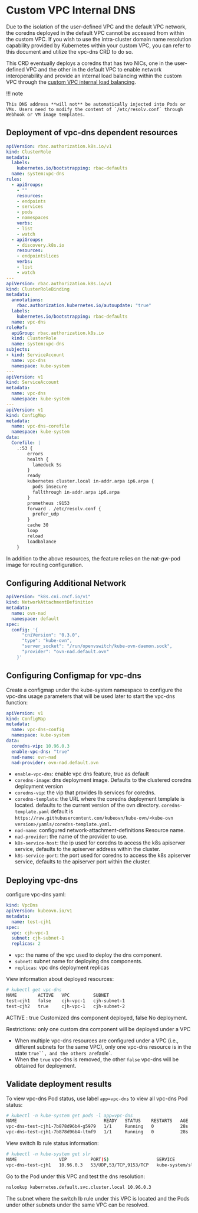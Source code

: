 # Custom VPC Internal DNS

Due to the isolation of the user-defined VPC and the default VPC network, the coredns deployed in the default VPC cannot be accessed from within the custom VPC. If you wish to use the intra-cluster domain name resolution capability provided by Kubernetes within your custom VPC, you can refer to this document and utilize the vpc-dns CRD to do so.

This CRD eventually deploys a coredns that has two NICs, one in the user-defined VPC and the other in the default VPC to enable network interoperability and provide an internal load balancing within the custom VPC through the [custom VPC internal load balancing](./vpc-internal-lb.en.md).

!!! note

    This DNS address **will not** be automatically injected into Pods or VMs. Users need to modify the content of `/etc/resolv.conf` through Webhook or VM image templates.

## Deployment of vpc-dns dependent resources

```yaml
apiVersion: rbac.authorization.k8s.io/v1
kind: ClusterRole
metadata:
  labels:
    kubernetes.io/bootstrapping: rbac-defaults
  name: system:vpc-dns
rules:
  - apiGroups:
    - ""
    resources:
    - endpoints
    - services
    - pods
    - namespaces
    verbs:
    - list
    - watch
  - apiGroups:
    - discovery.k8s.io
    resources:
    - endpointslices
    verbs:
    - list
    - watch
---
apiVersion: rbac.authorization.k8s.io/v1
kind: ClusterRoleBinding
metadata:
  annotations:
    rbac.authorization.kubernetes.io/autoupdate: "true"
  labels:
    kubernetes.io/bootstrapping: rbac-defaults
  name: vpc-dns
roleRef:
  apiGroup: rbac.authorization.k8s.io
  kind: ClusterRole
  name: system:vpc-dns
subjects:
- kind: ServiceAccount
  name: vpc-dns
  namespace: kube-system
---
apiVersion: v1
kind: ServiceAccount
metadata:
  name: vpc-dns
  namespace: kube-system
---
apiVersion: v1
kind: ConfigMap
metadata:
  name: vpc-dns-corefile
  namespace: kube-system
data:
  Corefile: |
    .:53 {
        errors
        health {
          lameduck 5s
        }
        ready
        kubernetes cluster.local in-addr.arpa ip6.arpa {
          pods insecure
          fallthrough in-addr.arpa ip6.arpa
        }
        prometheus :9153
        forward . /etc/resolv.conf {
          prefer_udp
        }
        cache 30
        loop
        reload
        loadbalance
    }
```

In addition to the above resources, the feature relies on the nat-gw-pod image for routing configuration.

## Configuring Additional Network

```yaml
apiVersion: "k8s.cni.cncf.io/v1"
kind: NetworkAttachmentDefinition
metadata:
  name: ovn-nad
  namespace: default
spec:
  config: '{
      "cniVersion": "0.3.0",
      "type": "kube-ovn",
      "server_socket": "/run/openvswitch/kube-ovn-daemon.sock",
      "provider": "ovn-nad.default.ovn"
    }'
```

## Configuring Configmap for vpc-dns

Create a configmap under the kube-system namespace to configure the vpc-dns usage parameters that will be used later to start the vpc-dns function:

```yaml
apiVersion: v1
kind: ConfigMap
metadata:
  name: vpc-dns-config
  namespace: kube-system
data:
  coredns-vip: 10.96.0.3
  enable-vpc-dns: "true"
  nad-name: ovn-nad
  nad-provider: ovn-nad.default.ovn
```

* `enable-vpc-dns`: enable vpc dns feature, true as default
* `coredns-image`: dns deployment image. Defaults to the clustered coredns deployment version
* `coredns-vip`: the vip that provides lb services for coredns.
* `coredns-template`: the URL where the coredns deployment template is located. defaults to the current version of the ovn directory. `coredns-template.yaml` default is `https://raw.githubusercontent.com/kubeovn/kube-ovn/<kube-ovn version>/yamls/coredns-template.yaml`.
* `nad-name`: configured network-attachment-definitions Resource name.
* `nad-provider`: the name of the provider to use.
* `k8s-service-host`: the ip used for coredns to access the k8s apiserver service, defaults to the apiserver address within the cluster.
* `k8s-service-port`: the port used for coredns to access the k8s apiserver service, defaults to the apiserver port within the cluster.

## Deploying vpc-dns

configure vpc-dns yaml:

```yaml
kind: VpcDns
apiVersion: kubeovn.io/v1
metadata:
  name: test-cjh1
spec:
  vpc: cjh-vpc-1
  subnet: cjh-subnet-1
  replicas: 2
```

* `vpc`: the name of the vpc used to deploy the dns component.
* `subnet`: subnet name for deploying dns components.
* `replicas`: vpc dns deployment replicas

View information about deployed resources:

```bash
# kubectl get vpc-dns
NAME        ACTIVE   VPC         SUBNET   
test-cjh1   false    cjh-vpc-1   cjh-subnet-1   
test-cjh2   true     cjh-vpc-1   cjh-subnet-2 
```

ACTIVE : true Customized dns component deployed, false No deployment.

Restrictions: only one custom dns component will be deployed under a VPC

* When multiple vpc-dns resources are configured under a VPC (i.e., different subnets for the same VPC), only one vpc-dns resource is in the state `true``, and the others are`fasle`.
* When the `true` vpc-dns is removed, the other `false` vpc-dns will be obtained for deployment.

## Validate deployment results

To view vpc-dns Pod status, use label `app=vpc-dns` to view all vpc-dns Pod status:

```bash
# kubectl -n kube-system get pods -l app=vpc-dns
NAME                                 READY   STATUS    RESTARTS   AGE
vpc-dns-test-cjh1-7b878d96b4-g5979   1/1     Running   0          28s
vpc-dns-test-cjh1-7b878d96b4-ltmf9   1/1     Running   0          28s
```

View switch lb rule status information:

```bash
# kubectl -n kube-system get slr
NAME                VIP         PORT(S)                  SERVICE                             AGE
vpc-dns-test-cjh1   10.96.0.3   53/UDP,53/TCP,9153/TCP   kube-system/slr-vpc-dns-test-cjh1   113s
```

Go to the Pod under this VPC and test the dns resolution:

```bash
nslookup kubernetes.default.svc.cluster.local 10.96.0.3
```

The subnet where the switch lb rule under this VPC is located and the Pods under other subnets under the same VPC can be resolved.
